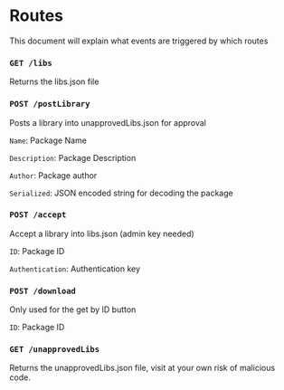 # Routes
This document will explain what events are triggered by which routes

### `GET /libs`
Returns the libs.json file

### `POST /postLibrary`
Posts a library into unapprovedLibs.json for approval

`Name`: Package Name

`Description`: Package Description

`Author`: Package author

`Serialized`: JSON encoded string for decoding the package

### `POST /accept`
Accept a library into libs.json (admin key needed)

`ID`: Package ID

`Authentication`: Authentication key

### `POST /download`
Only used for the get by ID button

`ID`: Package ID

### `GET /unapprovedLibs`
Returns the unapprovedLibs.json file, visit at your own risk of malicious code.
